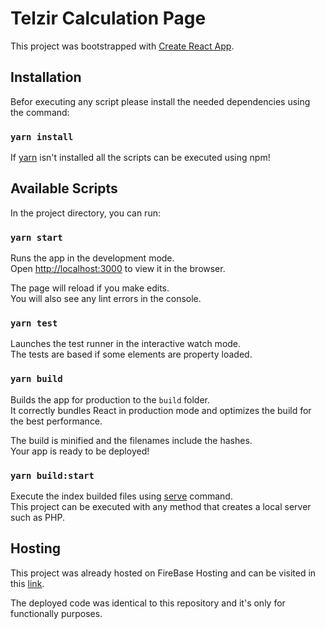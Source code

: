 # Telzir Calculation Page

This project was bootstrapped with [Create React App](https://github.com/facebook/create-react-app).

## Installation

Befor executing any script please install the needed dependencies using the command:

### `yarn install`

If [yarn](https://classic.yarnpkg.com/lang/en/docs/install/) isn't installed all the scripts can be executed using npm!

## Available Scripts

In the project directory, you can run:

### `yarn start`

Runs the app in the development mode.\
Open [http://localhost:3000](http://localhost:3000) to view it in the browser.

The page will reload if you make edits.\
You will also see any lint errors in the console.

### `yarn test`

Launches the test runner in the interactive watch mode.\
The tests are based if some elements are property loaded.

### `yarn build`

Builds the app for production to the `build` folder.\
It correctly bundles React in production mode and optimizes the build for the best performance.

The build is minified and the filenames include the hashes.\
Your app is ready to be deployed!

### `yarn build:start`

Execute the index builded files using [serve](https://www.npmjs.com/package/serve) command.\
This project can be executed with any method that creates a local server such as PHP.


## Hosting

This project was already hosted on FireBase Hosting and can be visited in this [link](https://telzir-loldesign-7c619.web.app).

The deployed code was identical to this repository and it's only for functionally purposes.